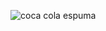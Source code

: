 ![coca cola espuma](https://image.civitai.com/xG1nkqKTMzGDvpLrqFT7WA/a7ded57f-dbd6-49d7-a051-f5ba003c1e11/original=true/00091-1218297241v2.jpeg)

